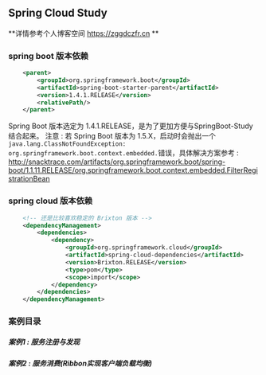 ## Spring Cloud Study

**详情参考个人博客空间 https://zggdczfr.cn **


### spring boot 版本依赖
```xml
	<parent>
		<groupId>org.springframework.boot</groupId>
		<artifactId>spring-boot-starter-parent</artifactId>
		<version>1.4.1.RELEASE</version>
		<relativePath/> 
	</parent>
```
Spring Boot 版本选定为 1.4.1.RELEASE，是为了更加方便与SpringBoot-Study结合起来。
注意 : 若 Spring Boot 版本为 1.5.X，启动时会抛出一个`java.lang.ClassNotFoundException: org.springframework.boot.context.embedded.`错误，具体解决方案参考 : http://snacktrace.com/artifacts/org.springframework.boot/spring-boot/1.1.11.RELEASE/org.springframework.boot.context.embedded.FilterRegistrationBean

### spring cloud 版本依赖
```xml
	<!-- 还是比较喜欢稳定的 Brixton 版本 -->
	<dependencyManagement>
		<dependencies>
			<dependency>
				<groupId>org.springframework.cloud</groupId>
				<artifactId>spring-cloud-dependencies</artifactId>
				<version>Brixton.RELEASE</version>
				<type>pom</type>
				<scope>import</scope>
			</dependency>
		</dependencies>
	</dependencyManagement>
```

### 案例目录
##### 案例1 : 服务注册与发现
##### 案例2 : 服务消费(Ribbon实现客户端负载均衡)
